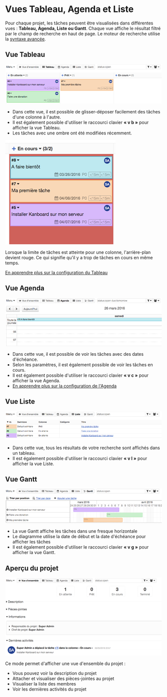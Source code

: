 Vues Tableau, Agenda et Liste
=============================

Pour chaque projet, les tâches peuvent être visualisées dans différentes vues : **Tableau, Agenda, Liste ou Gantt**.
Chaque vue affiche le résultat filtré par le champ de recherche en haut de page.
Le moteur de recherche utilise la [syntaxe avancée](search.markdown).

Vue Tableau
-----------

![Vue Tableau](screenshots/board-view.png)

- Dans cette vue, il est possible de glisser-déposer facilement des tâches d'une colonne à l'autre.
- Il est également possible d'utiliser le raccourci clavier **« v b »** pour afficher la vue Tableau.
- Les tâches avec une ombre ont été modifiées récemment.

![Tableau Limite de tâches](screenshots/board-task-limit.png)

Lorsque la limite de tâches est atteinte pour une colonne, l'arrière-plan devient rouge.
Ce qui signifie qu'il y a trop de tâches en cours en même temps.

[En apprendre plus sur la configuration du Tableau](board-configuration.markdown)

Vue Agenda
----------

![Vue Agenda](screenshots/calendar-view.png)

- Dans cette vue, il est possible de voir les tâches avec des dates d'échéance.
- Selon les paramètres, il est également possible de voir les tâches en cours.
- Il est également possible d'utiliser le raccourci clavier **« v c »** pour afficher la vue Agenda.
- [En apprendre plus sur la configuration de l'Agenda](calendar-configuration.markdown)

Vue Liste
---------

![Vue liste](screenshots/list-view.png)

- Dans cette vue, tous les résultats de votre recherche sont affichés dans un tableau.
- Il est également possible d'utiliser le raccourci clavier **« v l »** pour afficher la vue Liste.

Vue Gantt
---------

![Vue Gantt](screenshots/gantt-view.png)

- La vue Gantt affiche les tâches dans une fresque horizontale
- Le diagramme utilise la date de début et la date d'échéance pour afficher les tâches
- Il est également possible d'utiliser le raccourci clavier **« v g »** pour afficher la vue Gantt.

Aperçu du projet
----------------

![Aperçu du projet](screenshots/project-view.png)

Ce mode permet d'afficher une vue d'ensemble du projet :

- Vous pouvez voir la description du projet
- Attacher et visualiser des pièces-jointes au projet
- Visualiser la liste des membres
- Voir les dernières activités du projet
